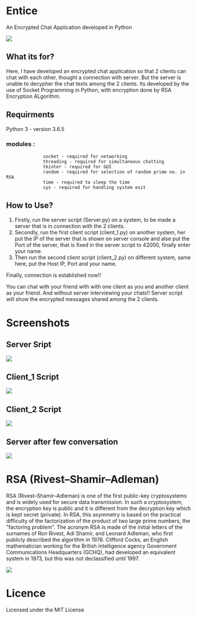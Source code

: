 # Entice

An Encrypted Chat Application developed in Python
 
![](https://www.pubnub.com/wp-content/uploads/2017/03/chat-app-in-terminal-with-python.png)


## What its for?

Here, I have developed an encrypted chat application so that 2 clients can chat with each other, thought a connection with server. But the server is unable to decypher the chat texts among the 2 clients. Its developed by the use of Socket Programming in Python, with encryption done by RSA Encryption ALgorithm.


## Requirments

Python 3 - version 3.6.5
### modules :
                  socket - required for networking
                  threading - required for simultaneous chatting 
                  tkinter - required for GUI
                  random - required for selection of random prime no. in RSA
                  time - required to sleep the time
                  sys - required for handling system exit
                  
       

## How to Use?

1. Firstly, run the server script (Server.py) on a system, to be made a server that is in connection with the 2 clients.
2. Secondly, run the first client script (client_1.py) on another system, her put the IP of the server that is shown on server console and alse put the Port of the server, that is fixed in the server script to 42000, finally enter your name.
3. Then run the second client script (client_2.py) on different system, same here, put the Host IP, Port and your name.

Finally, connection is established now!!

You can chat with your friend with with one client as you and another client as your friend.
And without server interviewing your chats!!
Server script will show the encrypted messages shared among the 2 clients.


# Screenshots

## Server Sript

![](https://github.com/ashish7zeph/Entice/blob/master/screenshot/img1.png)

## Client_1 Script

![](https://github.com/ashish7zeph/Entice/blob/master/screenshot/img2.png)

## Client_2 Script

![](https://github.com/ashish7zeph/Entice/blob/master/screenshot/img3.png)

## Server after few conversation

![](https://github.com/ashish7zeph/Entice/blob/master/screenshot/img4.png)


# RSA (Rivest–Shamir–Adleman)

RSA (Rivest–Shamir–Adleman) is one of the first public-key cryptosystems and is widely used for secure data transmission. In such a cryptosystem, the encryption key is public and it is different from the decryption key which is kept secret (private). In RSA, this asymmetry is based on the practical difficulty of the factorization of the product of two large prime numbers, the "factoring problem". The acronym RSA is made of the initial letters of the surnames of Ron Rivest, Adi Shamir, and Leonard Adleman, who first publicly described the algorithm in 1978. Clifford Cocks, an English mathematician working for the British intelligence agency Government Communications Headquarters (GCHQ), had developed an equivalent system in 1973, but this was not declassified until 1997.

![](https://s22908.pcdn.co/wp-content/uploads/2014/09/more-encrypted-chat-apps.jpg)

# Licence

Licensed under the MIT License
